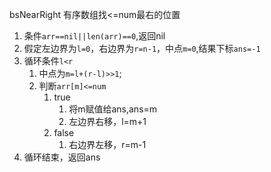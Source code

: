 bsNearRight
有序数组找<=num最右的位置

1. 条件`arr==nil||len(arr)==0`,返回nil
2. 假定左边界为`l=0`，右边界为`r=n-1`，中点`m=0`,结果下标`ans=-1`
3. 循环条件`l<r`
   1. 中点为`m=l+(r-l)>>1`;
   2. 判断`arr[m]<=num`
      1.  true
          1. 将m赋值给ans,ans=m
          2. 左边界右移，l=m+1
      2.  false
          1.  右边界左移，r=m-1
4. 循环结束，返回ans
